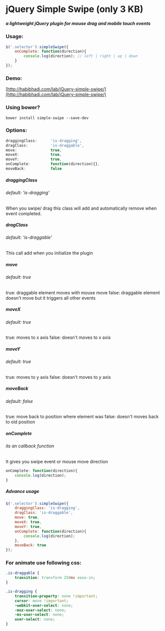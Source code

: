 # jQuery Simple Swipe (only 3 KB)
##### a lightweight jQuery plugin for mouse drag and mobile touch events

### Usage:
```javascript
$('.selector').simpleSwipe({
    onComplete: function(direction){
        console.log(direction); // left | right | up | down
    }
});
```

### Demo:
[http://habibhadi.com/lab/jQuery-simple-swipe/](http://habibhadi.com/lab/jQuery-simple-swipe/)

### Using bower?
```
bower install simple-swipe --save-dev
```

### Options:
```javascript
draggingClass:      'is-dragging',
dragClass:          'is-draggable',
move:               true,
moveX:              true,
moveY:              true,
onComplete:         function(direction){},
moveBack:           false
```

##### draggingClass
###### default: 'is-dragging'
When you swipe/ drag this class will add and automatically remove when event completed.

##### dragClass
###### default: 'is-draggable'
This call add when you initialize the plugin

##### move
###### default: true
true: draggable element moves with mouse move
false: draggable element doesn't move but it triggers all other events

##### moveX
###### default: true
true: moves to x axis
false: doesn't moves to x axis

##### moveY
###### default: true
true: moves to y axis
false: doesn't moves to y axis

##### moveBack
###### default: false
true: move back to position where element was
false: doesn't moves back to old position

##### onComplete
###### its an callback function
It gives you swipe event or mouse move direction

```javascript
onComplete: function(direction){
    console.log(direction);
}
```

##### Advance usage
```javascript
$('.selector').simpleSwipe({
    draggingClass: 'is-dragging',
    dragClass: 'is-draggable',
    move: true,
    moveX: true,
    moveY: true,
    onComplete: function(direction){
        console.log(direction);
    },
    moveBack: true
});
```

### For animate use following css:
```css
.is-draggable {
    transition: transform 250ms ease-in;
}

.is-dragging {
    transition-property: none !important;
    cursor: move !important;
    -webkit-user-select: none;
    -moz-user-select: none;
    -ms-user-select: none;
    user-select: none;
}
```
